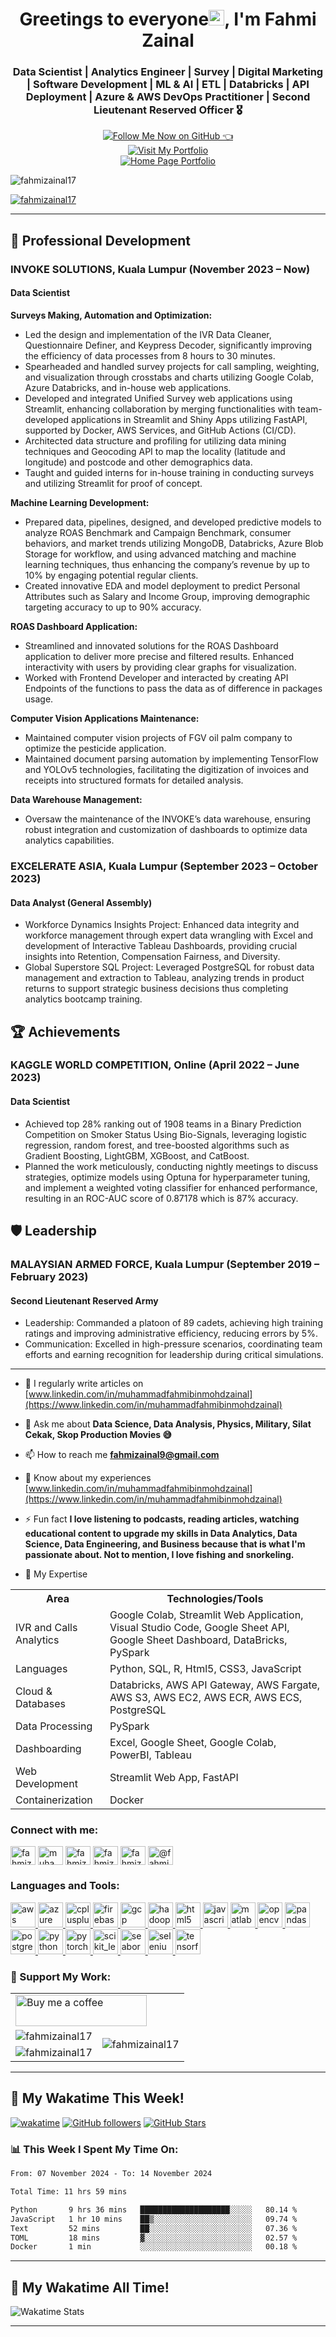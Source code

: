 <!-- Greeting and Introduction -->
<h1 align="center">Greetings to everyone<img src="https://media.giphy.com/media/hvRJCLFzcasrR4ia7z/giphy.gif" width="25px">, I'm Fahmi Zainal</h1>
<h3 align="center">Data Scientist | Analytics Engineer | Survey | Digital Marketing | Software Development | ML & AI | ETL | Databricks | API Deployment | Azure & AWS DevOps Practitioner | Second Lieutenant Reserved Officer 🎖 </h3>


<!-- Badge to Follow on GitHub -->
<div align="center">
    <a href="https://github.com/fahmizainal17">
        <img src="https://img.shields.io/badge/Follow%20Me%20Now%20on%20GitHub-blue?style=for-the-badge" alt="Follow Me Now on GitHub 👈"/>
    </a>
</div>


<!-- Badge to Visit My Portfolio -->
<div align="center"> 
    <a href="https://fahmizainal-portfolio.streamlit.app/">
        <img src="https://img.shields.io/badge/Visit%20My%20Portfolio-Streamlit%20App-brightgreen?style=for-the-badge&logo=streamlit" alt="Visit My Portfolio"/>
    </a>
</div>

<div align="center">
    <!-- Image as a link -->
    <a href="https://img.shields.io/badge/Visit%20My%20Portfolio-Streamlit%20App-brightgreen?style=for-the-badge&logo=streamlit">
        <img src="assets/Home_Page_Portfolio.png" alt="Home Page Portfolio" style="max-width:100%;">
    </a>
</div>

<!-- Profile Views -->
<p align="left"> <img src="https://komarev.com/ghpvc/?username=fahmizainal17&label=Profile%20views&color=0e75b6&style=flat" alt="fahmizainal17" /> </p>

<p align="left"> 
    <a href="https://github.com/ryo-ma/github-profile-trophy">
        <img src="https://github-profile-trophy.vercel.app/?username=fahmizainal17&theme=darkhub" alt="fahmizainal17" />
    </a> 
</p>

---

## 🌱 Professional Development
### INVOKE SOLUTIONS, Kuala Lumpur (November 2023 – Now)
#### Data Scientist
**Surveys Making, Automation and Optimization:**
- Led the design and implementation of the IVR Data Cleaner, Questionnaire Definer, and Keypress Decoder, significantly improving the efficiency of data processes from 8 hours to 30 minutes.
- Spearheaded and handled survey projects for call sampling, weighting, and visualization through crosstabs and charts utilizing Google Colab, Azure Databricks, and in-house web applications.
- Developed and integrated Unified Survey web applications using Streamlit, enhancing collaboration by merging functionalities with team-developed applications in Streamlit and Shiny Apps utilizing FastAPI, supported by Docker, AWS Services, and GitHub Actions (CI/CD).
- Architected data structure and profiling for utilizing data mining techniques and Geocoding API to map the locality (latitude and longitude) and postcode and other demographics data.
- Taught and guided interns for in-house training in conducting surveys and utilizing Streamlit for proof of concept.

**Machine Learning Development:**
- Prepared data, pipelines, designed, and developed predictive models to analyze ROAS Benchmark and Campaign Benchmark, consumer behaviors, and market trends utilizing MongoDB, Databricks, Azure Blob Storage for workflow, and using advanced matching and machine learning techniques, thus enhancing the company’s revenue by up to 10% by engaging potential regular clients.
- Created innovative EDA and model deployment to predict Personal Attributes such as Salary and Income Group, improving demographic targeting accuracy to up to 90% accuracy.

**ROAS Dashboard Application:**
- Streamlined and innovated solutions for the ROAS Dashboard application to deliver more precise and filtered results. Enhanced interactivity with users by providing clear graphs for visualization.
- Worked with Frontend Developer and interacted by creating API Endpoints of the functions to pass the data as of difference in packages usage.

**Computer Vision Applications Maintenance:**
- Maintained computer vision projects of FGV oil palm company to optimize the pesticide application.
- Maintained document parsing automation by implementing TensorFlow and YOLOv5 technologies, facilitating the digitization of invoices and receipts into structured formats for detailed analysis.

**Data Warehouse Management:**
- Oversaw the maintenance of the INVOKE’s data warehouse, ensuring robust integration and customization of dashboards to optimize data analytics capabilities.

### EXCELERATE ASIA, Kuala Lumpur (September 2023 – October 2023)
#### Data Analyst (General Assembly)
- Workforce Dynamics Insights Project: Enhanced data integrity and workforce management through expert data wrangling with Excel and development of Interactive Tableau Dashboards, providing crucial insights into Retention, Compensation Fairness, and Diversity.
- Global Superstore SQL Project: Leveraged PostgreSQL for robust data management and extraction to Tableau, analyzing trends in product returns to support strategic business decisions thus completing analytics bootcamp training.

## 🏆 Achievements
### KAGGLE WORLD COMPETITION, Online (April 2022 – June 2023)
#### Data Scientist
- Achieved top 28% ranking out of 1908 teams in a Binary Prediction Competition on Smoker Status Using Bio-Signals, leveraging logistic regression, random forest, and tree-boosted algorithms such as Gradient Boosting, LightGBM, XGBoost, and CatBoost.
- Planned the work meticulously, conducting nightly meetings to discuss strategies, optimize models using Optuna for hyperparameter tuning, and implement a weighted voting classifier for enhanced performance, resulting in an ROC-AUC score of 0.87178 which is 87% accuracy.

## 🛡 Leadership
### MALAYSIAN ARMED FORCE, Kuala Lumpur (September 2019 – February 2023)
#### Second Lieutenant Reserved Army
- Leadership: Commanded a platoon of 89 cadets, achieving high training ratings and improving administrative efficiency, reducing errors by 5%.
- Communication: Excelled in high-pressure scenarios, coordinating team efforts and earning recognition for leadership during critical simulations.

---

- 📝 I regularly write articles on [www.linkedin.com/in/muhammadfahmibinmohdzainal](https://www.linkedin.com/in/muhammadfahmibinmohdzainal)

- 💬 Ask me about **Data Science, Data Analysis, Physics, Military, Silat Cekak, Skop Production Movies 😅**

- 📫 How to reach me **fahmizainal9@gmail.com**

- 📄 Know about my experiences [www.linkedin.com/in/muhammadfahmibinmohdzainal](https://www.linkedin.com/in/muhammadfahmibinmohdzainal)

- ⚡ Fun fact **I love listening to podcasts, reading articles, watching educational content to upgrade my skills in Data Analytics, Data Science, Data Engineering, and Business because that is what I'm passionate about. Not to mention, I love fishing and snorkeling.**

- 🔐 My Expertise
<table>
  <tr>
    <th>Area</th>
    <th>Technologies/Tools</th>
  </tr>
  <tr>
    <td>IVR and Calls Analytics</td>
    <td>Google Colab, Streamlit Web Application, Visual Studio Code, Google Sheet API, Google Sheet Dashboard, DataBricks, PySpark</td>
  </tr>
  <tr>
    <td>Languages</td>
    <td>Python, SQL, R, Html5, CSS3, JavaScript</td>
  </tr>
  <tr>
    <td>Cloud & Databases</td>
    <td>Databricks, AWS API Gateway, AWS Fargate, AWS S3, AWS EC2, AWS ECR, AWS ECS, PostgreSQL</td>
  </tr>
  <tr>
    <td>Data Processing</td>
    <td>PySpark</td>
  </tr>
  <tr>
    <td>Dashboarding</td>
    <td>Excel, Google Sheet, Google Colab, PowerBI, Tableau</td>
  </tr>
  <tr>
    <td>Web Development</td>
    <td>Streamlit Web App, FastAPI</td>
  </tr>
  <tr>
    <td>Containerization</td>
    <td>Docker</td>
  </tr>
</table>

<h3 align="left">Connect with me:</h3>
<p align="left">
<a href="https://twitter.com/fahmizainal17_" target="blank"><img align="center" src="https://raw.githubusercontent.com/rahuldkjain/github-profile-readme-generator/master/src/images/icons/Social/twitter.svg" alt="fahmizainal17_" height="30" width="40" /></a>
<a href="https://linkedin.com/in/muhammadfahmibinmohdzainal" target="blank"><img align="center" src="https://raw.githubusercontent.com/rahuldkjain/github-profile-readme-generator/master/src/images/icons/Social/linked-in-alt.svg" alt="muhammadfahmibinmohdzainal" height="30" width="40" /></a>
<a 
href="https://kaggle.com/fahmizainal" target="blank"><img align="center" src="https://raw.githubusercontent.com/rahuldkjain/github-profile-readme-generator/master/src/images/icons/Social/kaggle.svg" alt="fahmizainal" height="30" width="40" /></a>
<a href="https://fb.com/fahmizainal" target="blank"><img align="center" src="https://raw.githubusercontent.com/rahuldkjain/github-profile-readme-generator/master/src/images/icons/Social/facebook.svg" alt="fahmizainal" height="30" width="40" /></a>
<a href="https://instagram.com/fahmizainal17" target="blank"><img align="center" src="https://raw.githubusercontent.com/rahuldkjain/github-profile-readme-generator/master/src/images/icons/Social/instagram.svg" alt="fahmizainal17" height="30" width="40" /></a>
<a href="https://www.youtube.com/c/@fahmizainal7695" target="blank"><img align="center" src="https://raw.githubusercontent.com/rahuldkjain/github-profile-readme-generator/master/src/images/icons/Social/youtube.svg" alt="@fahmizainal7695" height="30" width="40" /></a>
</p>

<h3 align="left">Languages and Tools:</h3>
<p align="left">
    <a href="https://aws.amazon.com" target="_blank" rel="noreferrer">
        <img src="https://raw.githubusercontent.com/devicons/devicon/master/icons/amazonwebservices/amazonwebservices-original-wordmark.svg" alt="aws" width="40" height="40"/>
    </a>
    <a href="https://azure.microsoft.com/en-in/" target="_blank" rel="noreferrer">
        <img src="https://www.vectorlogo.zone/logos/microsoft_azure/microsoft_azure-icon.svg" alt="azure" width="40" height="40"/>
    </a>
    <a href="https://www.w3schools.com/cpp/" target="_blank" rel="noreferrer">
        <img src="https://raw.githubusercontent.com/devicons/devicon/master/icons/cplusplus/cplusplus-original.svg" alt="cplusplus" width="40" height="40"/>
    </a>
    <a href="https://firebase.google.com/" target="_blank" rel="noreferrer">
        <img src="https://www.vectorlogo.zone/logos/firebase/firebase-icon.svg" alt="firebase" width="40" height="40"/>
    </a>
    <a href="https://cloud.google.com" target="_blank" rel="noreferrer">
        <img src="https://www.vectorlogo.zone/logos/google_cloud/google_cloud-icon.svg" alt="gcp" width="40" height="40"/>
    </a>
    <a href="https://hadoop.apache.org/" target="_blank" rel="noreferrer">
        <img src="https://www.vectorlogo.zone/logos/apache_hadoop/apache_hadoop-icon.svg" alt="hadoop" width="40" height="40"/>
    </a>
    <a href="https://www.w3.org/html/" target="_blank" rel="noreferrer">
        <img src="https://raw.githubusercontent.com/devicons/devicon/master/icons/html5/html5-original-wordmark.svg" alt="html5" width="40" height="40"/>
    </a>
    <a href="https://developer.mozilla.org/en-US/docs/Web/JavaScript" target="_blank" rel="noreferrer">
        <img src="https://raw.githubusercontent.com/devicons/devicon/master/icons/javascript/javascript-original.svg" alt="javascript" width="40" height="40"/>
    </a>
    <a href="https://www.mathworks.com/" target="_blank" rel="noreferrer">
        <img src="https://upload.wikimedia.org/wikipedia/commons/2/21/Matlab_Logo.png" alt="matlab" width="40" height="40"/>
    </a>
    <a href="https://opencv.org/" target="_blank" rel="noreferrer">
        <img src="https://www.vectorlogo.zone/logos/opencv/opencv-icon.svg" alt="opencv" width="40" height="40"/>
    </a>
    <a href="https://pandas.pydata.org/" target="_blank" rel="noreferrer">
        <img src="https://raw.githubusercontent.com/devicons/devicon/2ae2a900d2f041da66e950e4d48052658d850630/icons/pandas/pandas-original.svg" alt="pandas" width="40" height="40"/>
    </a>
    <a href="https://www.postgresql.org" target="_blank" rel="noreferrer">
        <img src="https://raw.githubusercontent.com/devicons/devicon/master/icons/postgresql/postgresql-original-wordmark.svg" alt="postgresql" width="40" height="40"/>
    </a>
    <a href="https://www.python.org" target="_blank" rel="noreferrer">
        <img src="https://raw.githubusercontent.com/devicons/devicon/master/icons/python/python-original.svg" alt="python" width="40" height="40"/>
    </a>
    <a href="https://pytorch.org/" target="_blank" rel="noreferrer">
        <img src="https://www.vectorlogo.zone/logos/pytorch/pytorch-icon.svg" alt="pytorch" width="40" height="40"/>
    </a>
    <a href="https://scikit-learn.org/" target="_blank" rel="noreferrer">
        <img src="https://upload.wikimedia.org/wikipedia/commons/0/05/Scikit_learn_logo_small.svg" alt="scikit_learn" width="40" height="40"/>
    </a>
    <a href="https://seaborn.pydata.org/" target="_blank" rel="noreferrer">
        <img src="https://seaborn.pydata.org/_images/logo-mark-lightbg.svg" alt="seaborn" width="40" height="40"/>
    </a>
    <a href="https://www.selenium.dev" target="_blank" rel="noreferrer">
        <img src="https://raw.githubusercontent.com/detain/svg-logos/780f25886640cef088af994181646db2f6b1a3f8/svg/selenium-logo.svg" alt="selenium" width="40" height="40"/>
    </a>
    <a href="https://www.tensorflow.org" target="_blank" rel="noreferrer">
        <img src="https://www.vectorlogo.zone/logos/tensorflow/tensorflow-icon.svg" alt="tensorflow" width="40" height="40"/>
    </a>
</p>

<h3 align="left">🌟 Support My Work:</h3>
<table>
    <tr>
        <td colspan="2">
            <a href="https://www.buymeacoffee.com/fahmizaina8">
                <img src="https://cdn.buymeacoffee.com/buttons/v2/default-yellow.png" height="50" width="210" alt="Buy me a coffee" />
            </a>
        </td>
    </tr>
    <tr>
        <td>
            <img src="https://github-readme-stats.vercel.app/api/top-langs?username=fahmizainal17&show_icons=true&locale=en&layout=compact&theme=dark" alt="fahmizainal17" />
        </td>
        <td rowspan="2">
            <img src="https://github-readme-stats.vercel.app/api?username=fahmizainal17&show_icons=true&locale=en&theme=dark" alt="fahmizainal17" />
        </td>
    </tr>
    <tr>
        <td>
            <img src="https://github-readme-streak-stats.herokuapp.com/?user=fahmizainal17&theme=dark" alt="fahmizainal17" />
        </td>
    </tr>
</table>

---

## 🚀 **My Wakatime This Week!**

[![wakatime](https://wakatime.com/badge/user/ae82a943-125e-489a-a656-e35fe84d587b.svg?style=for-the-badge)](https://wakatime.com/@ae82a943-125e-489a-a656-e35fe84d587b)
[![GitHub followers](https://img.shields.io/github/followers/fahmizainal17?label=Follow&style=for-the-badge)](https://github.com/fahmizainal17)
[![GitHub Stars](https://img.shields.io/github/stars/fahmizainal17?affiliations=OWNER&style=for-the-badge)](https://github.com/fahmizainal17?tab=repositories)

### 📊 **This Week I Spent My Time On:**

<!--START_SECTION:waka-->

```txt
From: 07 November 2024 - To: 14 November 2024

Total Time: 11 hrs 59 mins

Python       9 hrs 36 mins   ████████████████████░░░░░   80.14 %
JavaScript   1 hr 10 mins    ██▒░░░░░░░░░░░░░░░░░░░░░░   09.74 %
Text         52 mins         ██░░░░░░░░░░░░░░░░░░░░░░░   07.36 %
TOML         18 mins         ▓░░░░░░░░░░░░░░░░░░░░░░░░   02.57 %
Docker       1 min           ░░░░░░░░░░░░░░░░░░░░░░░░░   00.18 %
```

<!--END_SECTION:waka-->

---

## 🚀 **My Wakatime All Time!**

![Wakatime Stats](https://wakatime.com/share/@fahmizainal17/63bb4ed3-bb7b-4e83-b163-084eeafc6e43.svg)

---
